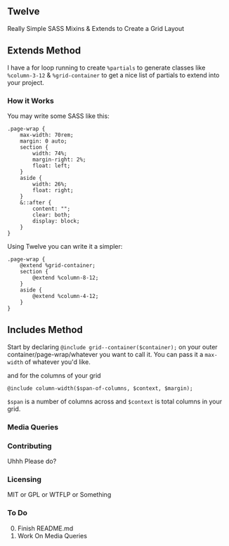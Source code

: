 Twelve
---
Really Simple SASS Mixins & Extends to Create a Grid Layout

## Extends Method
I have a for loop running to create `%partials` to generate classes like `%column-3-12` &amp; `%grid-container` to get a nice list of partials to extend into your project.

### How it Works
You may write some SASS like this:

```
.page-wrap {
    max-width: 70rem;
    margin: 0 auto;
    section {
        width: 74%;
        margin-right: 2%;
        float: left;
    }
    aside {
        width: 26%;
        float: right;
    }
    &::after {
        content: "";
        clear: both;
        display: block;
    }
}
```

Using Twelve you can write it a simpler:

```
.page-wrap {
    @extend %grid-container;
    section {
        @extend %column-8-12;
    }
    aside {
        @extend %column-4-12;
    }
}
```


## Includes Method
Start by declaring `@include grid--container($container);` on your outer container/page-wrap/whatever you want to call it. You can pass it a `max-width` of whatever you'd like.

and for the columns of your grid

```
@include column-width($span-of-columns, $context, $margin);
```

`$span` is a number of columns across and `$context` is total columns in your grid.

### Media Queries

### Contributing
Uhhh Please do?

### Licensing
MIT or GPL or WTFLP or Something

### To Do
0. Finish README.md
1. Work On Media Queries

